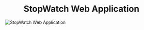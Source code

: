 <h1 align="center">StopWatch Web Application</h1>
 <img  align="center" src="https://github.com/Viraj-prodigy-Task/Prodigy-WD-02/blob/main/Stop%20Watch.png" alt="StopWatch Web Application">

